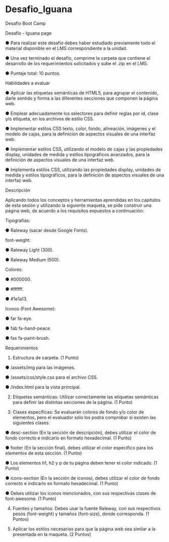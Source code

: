 # Desafio_Iguana
Desafio Boot Camp

Desafío - Iguana page

● Para realizar este desafío debes haber estudiado previamente todo el material
disponible en el LMS correspondiente a la unidad.

● Una vez terminado el desafío, comprime la carpeta que contiene el desarrollo de los
requerimientos solicitados y sube el .zip en el LMS.

● Puntaje total: 10 puntos.

Habilidades a evaluar

● Aplicar las etiquetas semánticas de HTML5, para agrupar el contenido, darle sentido
y forma a las diferentes secciones que componen la página web.

● Emplear adecuadamente los selectores para definir reglas por id, clase y/o etiqueta,
en los archivos de estilo CSS.

● Implementar estilos CSS texto, color, fondo, alineación, imágenes y el modelo de
cajas, para la definición de aspectos visuales de una interfaz web.

● Implementar estilos CSS, utilizando el modelo de cajas y las propiedades display,
unidades de medida y estilos tipográficos avanzados, para la definición de aspectos
visuales de una interfaz web.

● Implementa estilos CSS, utilizando las propiedades display, unidades de medida y
estilos tipográficos, para la definición de aspectos visuales de una interfaz web.

Descripción

Aplicando todos los conceptos y herramientas aprendidas en los capítulos de esta sesión y
utilizando la siguiente maqueta, se pide construir una página web, de acuerdo a los
requisitos expuestos a continuación:


Tipografías:

● Raleway (sacar desde Google Fonts).

font-weight:

● Raleway Light (300).

● Raleway Medium (500).

Colores:

● #000000.

● #ffffff.

● #1e1a13.

Iconos (Font Awesome):

● far fa-eye.

● fab fa-hand-peace.

● fas fa-paint-brush.

Requerimientos

1. Estructura de carpeta. (1 Punto)

● /assets/img para las imágenes.

● /assets/css/style.css para el archivo CSS.

● /index.html para la vista principal.

2. Etiquetas semánticas: Utilizar correctamente las etiquetas semánticas para definir
las distintas secciones de la página. (1 Punto)

3. Clases específicas: Se evaluarán colores de fondo y/o color de elementos, pero el
evaluador sólo los podrá comprobar si existen las siguientes clases:

● desc-section (En la sección de descripción), debes utilizar el color de fondo
correcto e indicarlo en formato hexadecimal. (1 Punto)

● footer (En la sección final), debes utilizar el color específico para los
elementos de esta sección. (1 Punto)

● Los elementos h1, h2 y p de tu página deben tener el color indicado. (1 Punto)

● icons-section (En la sección de íconos), debes utilizar el color de fondo
correcto e indicarlo en formato hexadecimal. (1 Punto)

● Debes utilizar los íconos mencionados, con sus respectivas clases de
font-awesome. (1 Punto)

4. Fuentes y tamaños: Debes usar la fuente Raleway, con sus respectivos pesos
(font-weight) y tamaños (font-size), donde corresponda. (1 Puntos)

5. Aplicar los estilos necesarios para que la página web sea similar a la presentada en
la maqueta. (2 Puntos)
